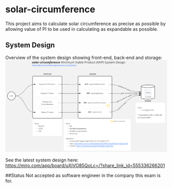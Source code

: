 # solar-circumference
This project aims to calculate solar circumference as precise as possible by allowing value of PI to be used in calculating as expandable as possible.

## System Design
Overview of the system design showing front-end, back-end and storage:
![System Design](https://github.com/momonaguilar/solar-circumference/blob/main/assets/system-design.png?raw=true)


See the latest system design here: https://miro.com/app/board/uXjVO85QoLc=/?share_link_id=555336266201

##Status
Not accepted as software engineer in the company this exam is for.
